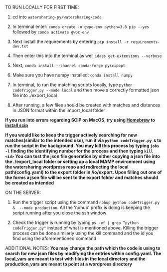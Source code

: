 TO RUN LOCALLY FOR FIRST TIME:
1. cd into ```watersharing-py/watersharing/code```

2. In terminal enter: ```conda create -n gwpc-env python=3.8 pip --yes``` 
    followed by ```conda activate gwpc-env```

3. Next install the requirements by entering ```pip install -r requirements-dev.txt```

4. Then enter this into the terminal as well ```idaes get-extensions --verbose```

5. Next, ```conda install --channel conda-forge pyscipopt```

6. Make sure you have numpy installed: ```conda install numpy```

7. In terminal, to run the matching scripts locally, type ```python codeTrigger.py --mode local``` and then move a correctly formatted json file into ./export_local

8. After running, a few files should be created with matches and distances in JSON format within the import_local folder 

**If you run into errors regarding SCIP on MacOS, try using [Homebrew](https://brew.sh/) to [install scip](https://formulae.brew.sh/formula/scip)**

**If you would like to keep the trigger actively searching for new matches(similar to the intended use), run it via ```python codeTrigger.py &``` to run the script in the background. You may kill this process by typing ```jobs -l``` finding the identifying number for the process and then typing ```kill <id>``` You can test the json file generation by either copying a json file into the ./export_local folder or setting up a local MAMP environment using the watersharing wordpress repo and redirecting the local path(config.yaml) to the export folder in /io/export. Upon filling out one of the forms a json file will be sent to the export folder and matches should be created as intended**

ON THE SERVER:

1. Run the trigger script using the command ```nohup python codeTrigger.py &  --mode production```. All the 'nohup' prefix is doing is keeping the script running after you close the ssh window

2. Check the trigger is running by typing ```ps -ef | grep “python codeTrigger.py"``` instead of what is mentioned above. Killing the trigger process can be done similarly using the kill command and the id you find using the aforementioned command

ADDITIONAL NOTES:
**You may change the path which the code is using to search for new json files by modifying the entries within config.yaml. The local_vars are meant to test with files in the local directory and the production_vars are meant to point at a wordpress directory**
